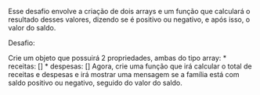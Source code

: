 Esse desafio envolve a criação de dois arrays e um função que calculará o resultado desses valores, dizendo se é positivo ou negativo, e após isso, o valor do saldo.

Desafio:

Crie um objeto que possuirá 2 propriedades, ambas do tipo array:
    * receitas: [] 
    * despesas: []
Agora, crie uma função que irá calcular o total de receitas e 
despesas e irá mostrar uma mensagem se a família está com 
saldo positivo ou negativo, seguido do valor do saldo.
